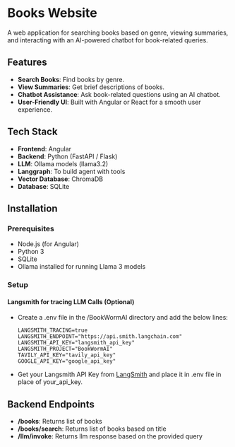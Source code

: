 # Books Website

A web application for searching books based on genre, viewing summaries, and interacting with an AI-powered chatbot for book-related queries.

## Features

- **Search Books**: Find books by genre.
- **View Summaries**: Get brief descriptions of books.
- **Chatbot Assistance**: Ask book-related questions using an AI chatbot.
- **User-Friendly UI**: Built with Angular or React for a smooth user experience.

## Tech Stack

- **Frontend**: Angular
- **Backend**: Python (FastAPI / Flask)
- **LLM**: Ollama models (llama3.2)
- **Langgraph**: To build agent with tools
- **Vector Database**: ChromaDB
- **Database**: SQLite

## Installation

### Prerequisites
- Node.js (for Angular)
- Python 3
- SQLite
- Ollama installed for running Llama 3 models

### Setup

#### Langsmith for tracing LLM Calls (Optional)
- Create a .env file in the /BookWormAI directory and add the below lines:
  ```text
  LANGSMITH_TRACING=true
  LANGSMITH_ENDPOINT="https://api.smith.langchain.com"
  LANGSMITH_API_KEY="langsmith_api_key"
  LANGSMITH_PROJECT="BookWormAI"
  TAVILY_API_KEY="tavily_api_key"
  GOOGLE_API_KEY="google_api_key"
  ```
- Get your Langsmith API Key from [LangSmith](https://www.langchain.com/langsmith "Visit LangSmith's website") and place it in .env file in place of your_api_key.




## Backend Endpoints

- **/books**: Returns list of books
- **/books/search**: Returns list of books based on title
- **/llm/invoke**: Returns llm response based on the provided query
